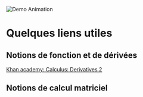 ![Demo Animation](../assets/42-maths.png) 

# Quelques liens utiles
## Notions de fonction et de dérivées
[Khan academy: Calculus: Derivatives 2](https://www.khanacademy.org/test-prep/fr-twelveth-grade-math/les-derivees/introduction-aux-derivees/v/calculus-derivatives-2?utm_campaign=DifferentialCalculus&utm_medium)
## Notions de calcul matriciel

